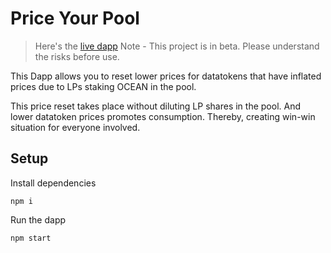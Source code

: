 # Price Your Pool

> Here's the [live dapp](https://priceyourpool.xyz/)
> Note - This project is in beta. Please understand the risks before use.

This Dapp allows you to reset lower prices for datatokens that have inflated prices due to LPs staking OCEAN in the pool.

This price reset takes place without diluting LP shares in the pool. And lower datatoken prices promotes consumption. Thereby, creating win-win situation for everyone involved.

## Setup

Install dependencies

`npm i`

Run the dapp

`npm start`
